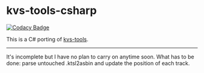 # kvs-tools-csharp

[![Codacy Badge](https://api.codacy.com/project/badge/Grade/d9a5e61e327c47b09396a9cbb2250841)](https://app.codacy.com/gh/Attacktive/kvs-tools-csharp?utm_source=github.com&utm_medium=referral&utm_content=Attacktive/kvs-tools-csharp&utm_campaign=Badge_Grade_Settings)

This is a C# porting of [kvs-tools](https://github.com/Hairo/kvs-tools).

---

It's incomplete but I have no plan to carry on anytime soon.
What has to be done: parse untouched .ktsl2asbin and update the position of each track.
